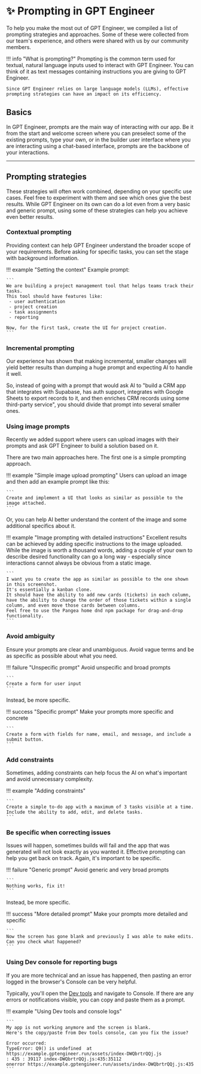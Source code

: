 # :sparkles: Prompting in GPT Engineer

To help you make the most out of GPT Engineer, we compiled a list of prompting strategies and approaches. Some of these were collected from our team's experience, and others were shared with us by our community members.

!!! info "What is prompting?"
    Prompting is the common term used for textual, natural language inputs used to interact with GPT Engineer. You can think of it as text messages containing instructions you are giving to GPT Engineer.

    Since GPT Engineer relies on large language models (LLMs), effective prompting strategies can have an impact on its efficiency.

## Basics

In GPT Engineer, prompts are the main way of interacting with our app. Be it from the start and welcome screen where you can preselect some of the existing prompts, type your own, or in the builder user interface where you are interacting using a chat-based interface, prompts are the backbone of your interactions.

---

## Prompting strategies

These strategies will often work combined, depending on your specific use cases. Feel free to experiment with them and see which ones give the best results. While GPT Engineer on its own can do a lot even from a very basic and generic prompt, using some of these strategies can help you achieve even better results.

### Contextual prompting

Providing context can help GPT Engineer understand the broader scope of your requirements. Before asking for specific tasks, you can set the stage with background information.

!!! example "Setting the context"
    Example prompt:

    ```
    We are building a project management tool that helps teams track their tasks.
    This tool should have features like:
     - user authentication
     - project creation
     - task assignments
     - reporting

    Now, for the first task, create the UI for project creation.
    ```

### Incremental prompting

Our experience has shown that making incremental, smaller changes will yield better results than dumping a huge prompt and expecting AI to handle it well.

So, instead of going with a prompt that would ask AI to "build a CRM app that integrates with Supabase, has auth support, integrates with Google Sheets to export records to it, and then enriches CRM records using some third-party service", you should divide that prompt into several smaller ones.

### Using image prompts

Recently we added support where users can upload images with their prompts and ask GPT Engineer to build a solution based on it.

There are two main approaches here. The first one is a simple prompting approach.

!!! example "Simple image upload prompting"
    Users can upload an image and then add an example prompt like this:

    ```
    Create and implement a UI that looks as similar as possible to the image attached.
    ```

Or, you can help AI better understand the content of the image and some additional specifics about it.

!!! example "Image prompting with detailed instructions"
    Excellent results can be achieved by adding specific instructions to the image uploaded. While the image is worth a thousand words, adding a couple of your own to describe desired functionality can go a long way - especially since interactions cannot always be obvious from a static image.

    ```
    I want you to create the app as similar as possible to the one shown in this screenshot.
    It's essentially a kanban clone.
    It should have the ability to add new cards (tickets) in each column, have the ability to change the order of those tickets within a single column, and even move those cards between columns.
    Feel free to use the Pangea home dnd npm package for drag-and-drop functionality.
    ```

### Avoid ambiguity

Ensure your prompts are clear and unambiguous. Avoid vague terms and be as specific as possible about what you need.

!!! failure "Unspecific prompt"
    Avoid unspecific and broad prompts

    ```
    Create a form for user input
    ```

Instead, be more specific.

!!! success "Specific prompt"
    Make your prompts more specific and concrete

    ```
    Create a form with fields for name, email, and message, and include a submit button.
    ```

### Add constraints

Sometimes, adding constraints can help focus the AI on what's important and avoid unnecessary complexity.

!!! example "Adding constraints"

    ```
    Create a simple to-do app with a maximum of 3 tasks visible at a time.
    Include the ability to add, edit, and delete tasks.
    ```

### Be specific when correcting issues

Issues will happen, sometimes builds will fail and the app that was generated will not look exactly as you wanted it. Effective prompting can help you get back on track.
Again, it's important to be specific.

!!! failure "Generic prompt"
    Avoid generic and very broad prompts

    ```
    Nothing works, fix it!
    ```

Instead, be more specific.

!!! success "More detailed prompt"
    Make your prompts more detailed and specific

    ```
    Now the screen has gone blank and previously I was able to make edits.
    Can you check what happened?
    ```

### Using Dev console for reporting bugs

If you are more technical and an issue has happened, then pasting an error logged in the browser's Console can be very helpful.

Typically, you'll open the <a href="https://developer.mozilla.org/en-US/docs/Learn/Common_questions/Tools_and_setup/What_are_browser_developer_tools" target="_blank" rel="noopener noreferrer">Dev tools</a> and navigate to Console. If there are any errors or notifications visible, you can copy and paste them as a prompt.

!!! example "Using Dev tools and console logs"

    ```
    My app is not working anymore and the screen is blank.
    Here's the copy/paste from Dev tools console, can you fix the issue?

    Error occurred:
    TypeError: Q9() is undefined  at https://example.gptengineer.run/assets/index-DWQbrtrQQj.js
    : 435 : 39117 index-DWQbrtrQQj.js:435:35112
    onerror https://example.gptengineer.run/assets/index-DWQbrtrQQj.js:435
    ```

</br></br>
